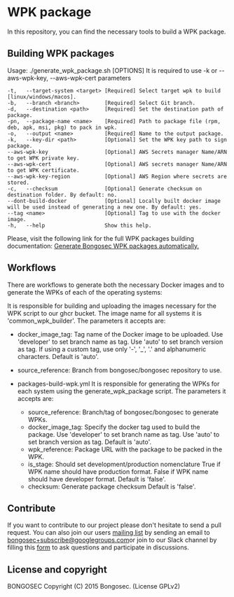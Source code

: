 # WPK package

In this repository, you can find the necessary tools to build a WPK package.

## Building WPK packages

Usage: ./generate_wpk_package.sh [OPTIONS]
It is required to use -k or --aws-wpk-key, --aws-wpk-cert parameters

    -t,   --target-system <target> [Required] Select target wpk to build [linux/windows/macos].
    -b,   --branch <branch>        [Required] Select Git branch.
    -d,   --destination <path>     [Required] Set the destination path of package.
    -pn,  --package-name <name>    [Required] Path to package file (rpm, deb, apk, msi, pkg) to pack in wpk.
    -o,   --output <name>          [Required] Name to the output package.
    -k,   --key-dir <path>         [Optional] Set the WPK key path to sign package.
    --aws-wpk-key                  [Optional] AWS Secrets manager Name/ARN to get WPK private key.
    --aws-wpk-cert                 [Optional] AWS secrets manager Name/ARN to get WPK certificate.
    --aws-wpk-key-region           [Optional] AWS Region where secrets are stored.
    -c,   --checksum               [Optional] Generate checksum on destination folder. By default: no.
    --dont-build-docker            [Optional] Locally built docker image will be used instead of generating a new one. By default: yes.
    --tag <name>                   [Optional] Tag to use with the docker image.
    -h,   --help                   Show this help.

Please, visit the following link for the full WPK packages building documentation: [Generate Bongosec WPK packages automatically.](https://documentation.bongosec.github.io/current/development/packaging/generate-wpk-package.html)

## Workflows

There are workflows to generate both the necessary Docker images and to generate the WPKs of each of the operating systems:

It is responsible for building and uploading the images necessary for the WPK script to our ghcr bucket. The image name for all systems it is 'common_wpk_builder'. The parameters it accepts are:
  - docker_image_tag:
          Tag name of the Docker image to be uploaded.
          Use 'developer' to set branch name as tag.
          Use 'auto' to set branch version as tag.
          If using a custom tag, use only '-', '_', '.' and alphanumeric characters.
          Default is 'auto'.
  - source_reference:
          Branch from bongosec/bongosec repository to use.

- packages-build-wpk.yml
It is responsible for generating the WPKs for each system using the generate_wpk_package script. The parameters it accepts are:
  - source_reference:
          Branch/tag of bongosec/bongosec to generate WPKs.
  - docker_image_tag:
          Specify the docker tag used to build the package.
          Use 'developer' to set branch name as tag.
          Use 'auto' to set branch version as tag.
          Default is 'auto'.
  - wpk_reference:
          Package URL with the package to be packed in the WPK.
  - is_stage:
          Should set development/production nomenclature
          True if WPK name should have production format.
          False if WPK name should have developer format.
          Default is 'false'.
  - checksum:
          Generate package checksum
          Default is 'false'.

## Contribute

If you want to contribute to our project please don't hesitate to send a pull request. You can also join our users [mailing list](https://groups.google.com/d/forum/bongosec) by sending an email to [bongosec+subscribe@googlegroups.com](mailto:bongosec+subscribe@googlegroups.com)or join to our Slack channel by filling this [form](https://bongosec.github.io/community/join-us-on-slack/) to ask questions and participate in discussions.

## License and copyright

BONGOSEC
Copyright (C) 2015 Bongosec.  (License GPLv2)
